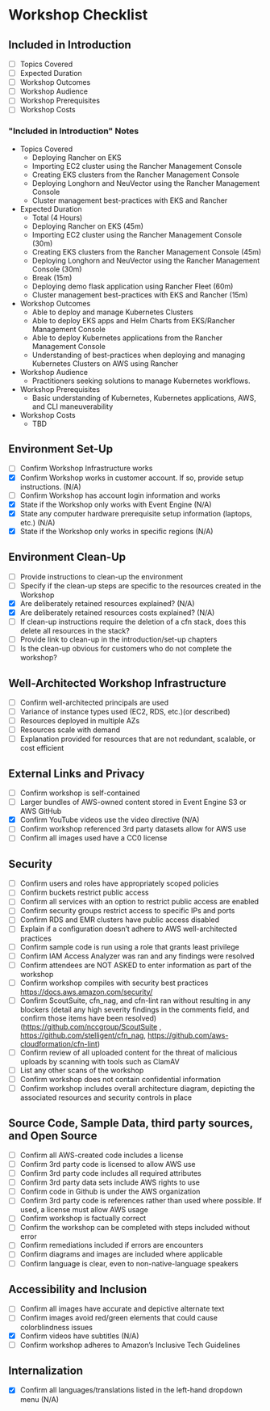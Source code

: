 # Workshop Checklist

## Included in Introduction

- [ ] Topics Covered
- [ ] Expected Duration
- [ ] Workshop Outcomes
- [ ] Workshop Audience
- [ ] Workshop Prerequisites
- [ ] Workshop Costs

### "Included in Introduction" Notes

- Topics Covered
  - Deploying Rancher on EKS
  - Importing EC2 cluster using the Rancher Management Console
  - Creating EKS clusters from the Rancher Management Console
  - Deploying Longhorn and NeuVector using the Rancher Management Console
  - Cluster management best-practices with EKS and Rancher
- Expected Duration
  - Total (4 Hours)
  - Deploying Rancher on EKS (45m)
  - Importing EC2 cluster using the Rancher Management Console (30m)
  - Creating EKS clusters from the Rancher Management Console (45m)
  - Deploying Longhorn and NeuVector using the Rancher Management Console (30m)
  - Break (15m)
  - Deploying demo flask application using Rancher Fleet (60m)
  - Cluster management best-practices with EKS and Rancher (15m)
- Workshop Outcomes
  - Able to deploy and manage Kubernetes Clusters
  - Able to deploy EKS apps and Helm Charts from EKS/Rancher Management Console
  - Able to deploy Kubernetes applications from the Rancher Management Console
  - Understanding of best-practices when deploying and managing Kubernetes Clusters on AWS using Rancher
- Workshop Audience
  - Practitioners seeking solutions to manage Kubernetes workflows.
- Workshop Prerequisites
  - Basic understanding of Kubernetes, Kubernetes applications, AWS, and CLI maneuverability
- Workshop Costs
  - TBD

## Environment Set-Up

- [ ] Confirm Workshop Infrastructure works
- [x] Confirm Workshop works in customer account. If so, provide setup instructions. (N/A)
- [ ] Confirm Workshop has account login information and works
- [x] State if the Workshop only works with Event Engine (N/A)
- [x] State any computer hardware prerequisite setup information (laptops, etc.) (N/A)
- [x] State if the Workshop only works in specific regions (N/A)

## Environment Clean-Up

- [ ] Provide instructions to clean-up the environment
- [ ] Specify if the clean-up steps are specific to the resources created in the Workshop
- [x] Are deliberately retained resources explained? (N/A)
- [x] Are deliberately retained resources costs explained? (N/A)
- [ ] If clean-up instructions require the deletion of a cfn stack, does this delete all resources in the stack?
- [ ] Provide link to clean-up in the introduction/set-up chapters
- [ ] Is the clean-up obvious for customers who do not complete the workshop?

## Well-Architected Workshop Infrastructure

- [ ] Confirm well-architected principals are used
- [ ] Variance of instance types used (EC2, RDS, etc.)(or described)
- [ ] Resources deployed in multiple AZs
- [ ] Resources scale with demand
- [ ] Explanation provided for resources that are not redundant, scalable, or cost efficient

## External Links and Privacy

- [ ] Confirm workshop is self-contained
- [ ] Larger bundles of AWS-owned content stored in Event Engine S3 or AWS GitHub
- [x] Confirm YouTube videos use the video directive (N/A)
- [ ] Confirm workshop referenced 3rd party datasets allow for AWS use
- [ ] Confirm all images used have a CC0 license

## Security

- [ ] Confirm users and roles have appropriately scoped policies
- [ ] Confirm buckets restrict public access
- [ ] Confirm all services with an option to restrict public access are enabled
- [ ] Confirm security groups restrict access to specific IPs and ports
- [ ] Confirm RDS and EMR clusters have public access disabled
- [ ] Explain if a configuration doesn’t adhere to AWS well-architected practices
- [ ] Confirm sample code is run using a role that grants least privilege
- [ ] Confirm IAM Access Analyzer was ran and any findings were resolved
- [ ] Confirm attendees are NOT ASKED to enter information as part of the workshop
- [ ] Confirm workshop compiles with security best practices https://docs.aws.amazon.com/security/
- [ ] Confirm ScoutSuite, cfn_nag, and cfn-lint ran without resulting in any blockers (detail any high severity findings in the comments field, and confirm those items have been resolved) (https://github.com/nccgroup/ScoutSuite , https://github.com/stelligent/cfn_nag, https://github.com/aws-cloudformation/cfn-lint)
- [ ] Confirm review of all uploaded content for the threat of malicious uploads by scanning with tools such as ClamAV
- [ ] List any other scans of the workshop
- [ ] Confirm workshop does not contain confidential information
- [ ] Confirm workshop includes overall architecture diagram, depicting the associated resources and security controls in place

## Source Code, Sample Data, third party sources, and Open Source

- [ ] Confirm all AWS-created code includes a license
- [ ] Confirm 3rd party code is licensed to allow AWS use
- [ ] Confirm 3rd party code includes all required attributes
- [ ] Confirm 3rd party data sets include AWS rights to use
- [ ] Confirm code in Github is under the AWS organization
- [ ] Confirm 3rd party code is references rather than used where possible. If used, a license must allow AWS usage
- [ ] Confirm workshop is factually correct
- [ ] Confirm the workshop can be completed with steps included without error
- [ ] Confirm remediations included if errors are encounters
- [ ] Confirm diagrams and images are included where applicable
- [ ] Confirm language is clear, even to non-native-language speakers

## Accessibility and Inclusion

- [ ] Confirm all images have accurate and depictive alternate text
- [ ] Confirm images avoid red/green elements that could cause colorblindness issues
- [x] Confirm videos have subtitles (N/A)
- [ ] Confirm workshop adheres to Amazon’s Inclusive Tech Guidelines

## Internalization

- [x] Confirm all languages/translations listed in the left-hand dropdown menu (N/A)
